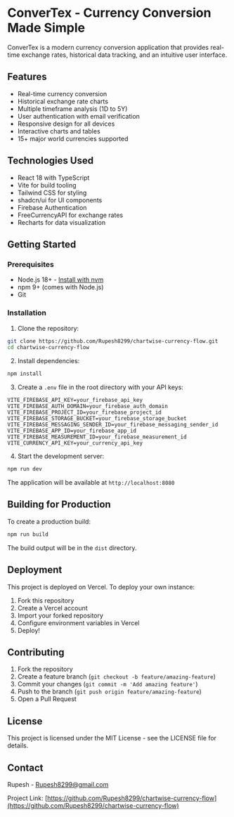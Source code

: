# ConverTex - Currency Conversion Made Simple

ConverTex is a modern currency conversion application that provides real-time exchange rates, historical data tracking, and an intuitive user interface.

## Features

- Real-time currency conversion
- Historical exchange rate charts
- Multiple timeframe analysis (1D to 5Y)
- User authentication with email verification
- Responsive design for all devices
- Interactive charts and tables
- 15+ major world currencies supported

## Technologies Used

- React 18 with TypeScript
- Vite for build tooling
- Tailwind CSS for styling
- shadcn/ui for UI components
- Firebase Authentication
- FreeCurrencyAPI for exchange rates
- Recharts for data visualization

## Getting Started

### Prerequisites

- Node.js 18+ - [Install with nvm](https://github.com/nvm-sh/nvm#installing-and-updating)
- npm 9+ (comes with Node.js)
- Git

### Installation

1. Clone the repository:
```bash
git clone https://github.com/Rupesh8299/chartwise-currency-flow.git
cd chartwise-currency-flow
```

2. Install dependencies:
```bash
npm install
```

3. Create a `.env` file in the root directory with your API keys:
```env
VITE_FIREBASE_API_KEY=your_firebase_api_key
VITE_FIREBASE_AUTH_DOMAIN=your_firebase_auth_domain
VITE_FIREBASE_PROJECT_ID=your_firebase_project_id
VITE_FIREBASE_STORAGE_BUCKET=your_firebase_storage_bucket
VITE_FIREBASE_MESSAGING_SENDER_ID=your_firebase_messaging_sender_id
VITE_FIREBASE_APP_ID=your_firebase_app_id
VITE_FIREBASE_MEASUREMENT_ID=your_firebase_measurement_id
VITE_CURRENCY_API_KEY=your_currency_api_key
```

4. Start the development server:
```bash
npm run dev
```

The application will be available at `http://localhost:8080`

## Building for Production

To create a production build:

```bash
npm run build
```

The build output will be in the `dist` directory.

## Deployment

This project is deployed on Vercel. To deploy your own instance:

1. Fork this repository
2. Create a Vercel account
3. Import your forked repository
4. Configure environment variables in Vercel
5. Deploy!

## Contributing

1. Fork the repository
2. Create a feature branch (`git checkout -b feature/amazing-feature`)
3. Commit your changes (`git commit -m 'Add amazing feature'`)
4. Push to the branch (`git push origin feature/amazing-feature`)
5. Open a Pull Request

## License

This project is licensed under the MIT License - see the LICENSE file for details.

## Contact

Rupesh - Rupesh8299@gmail.com

Project Link: [https://github.com/Rupesh8299/chartwise-currency-flow](https://github.com/Rupesh8299/chartwise-currency-flow)

